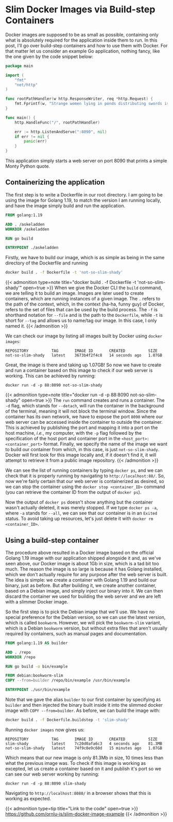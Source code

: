 # Slim Docker Images via Build-step Containers


Docker images are supposed to be as small as possible, containing only what is absolutely required for the application inside them to run. In this post, I'll go over build-step containers and how to use them with Docker. For that matter let us consider an example Go application, nothing fancy, like the one given by the code snippet below:

```go
package main

import (
	"fmt"
	"net/http"
)

func rootPathHandler(w http.ResponseWriter, req *http.Request) {
	fmt.Fprintf(w, "Strange women lying in ponds distributing swords is no basis for a system of government.\n")
}

func main() {
	http.HandleFunc("/", rootPathHandler)

	err := http.ListenAndServe(":8090", nil)
	if err != nil {
		panic(err)
	}
}
```

This application simply starts a web server on port 8090 that prints a simple Monty Python quote.

## Containerizing the application

The first step is to write a Dockerfile in our root directory. I am going to be using the image for Golang 1.19, to match the version I am running locally, and have the image simply build and run the application.

```Dockerfile
FROM golang:1.19

ADD . /askeladden
WORKDIR /askeladden

RUN go build

ENTRYPOINT ./askeladden
```

Firstly, we have to build our image, which is as simple as being in the same directory of the Dockerfile and running

```bash
docker build . -f Dockerfile -t 'not-so-slim-shady'
```
{{< admonition type=note title="docker build . -f Dockerfile -t 'not-so-slim-shady'" open=true >}}
When we give the Docker CLI the `build` command, we are telling it to build an image. Images are later used to create containers, which are running instances of a given image. The `.` refers to the path of the context, which, in the context (ha-ha, funny guy) of Docker, refers to the set of files that can be used by the build process. The `-f` is shorthand notation for `--file` and is the path to the `Dockerfile`, while `-t` is short for `--tag` and allows us to name/tag our image. In this case, I only named it.
{{< /admonition >}}

We can check our image by listing all images built by Docker using `docker images`:

```
REPOSITORY          TAG       IMAGE ID       CREATED          SIZE
not-so-slim-shady   latest    3673b4f2f4c8   14 seconds ago   1.07GB
```

Great, the image is there and taking up 1.07GB! So now we have to create and run a container based on this image to check if our web server is working. This can be achieved by running:

```plaintext
docker run -d -p 88:8090 not-so-slim-shady
```

{{< admonition type=note title="docker run -d -p 88:8090 not-so-slim-shady" open=true >}}
The `run` command creates and runs a container. The `-d` flag, which stands for `--detach`, will run the container in the background of the terminal, meaning it will not block the terminal window. Since the container has its own network, we have to expose the port `8090` where our web server can be accessed inside the container to outside the container. This is achieved by publishing the port and mapping it into a port on the host machine, *i.e.*, my computer, with the `-p` flag followed by the specification of the host port and container port in the `<host_port>:<container_port>` format. Finally, we specify the name of the image we want to build our container from which, in this case, is just `not-so-slim-shady`. Docker will first look for this image locally and, if it doesn't find it, it will attempt to retrieve it from a public image repository.
{{< /admonition >}}

We can see the list of running containers by typing `docker ps`, and we can check that it is properly running by navigating to `http://localhost:88/`. So, now we're fairly certain that our web server is containerized as desired, so we can stop the container using the `docker stop <container_ID>` command (you can retrieve the container ID from the output of `docker ps`). 

Now the output of `docker ps` doesn't show anything but the container wasn't actually deleted, it was merely stopped. If we type `docker ps -a`, where `-a` stands for `--all`, we can see that our container is in an `Exited` status. To avoid taking up resources, let's just delete it with `docker rm <container_ID>`.

## Using a build-step container

The procedure above resulted in a Docker image based on the official Golang 1.19 image with our application shipped alongside it and, as we've seen above, our Docker image is about 1Gb in size, which is a tad bit too much. The reason the image is so large is because it has Golang installed, which we don't actually require for any purpose after the web server is built. The idea is simple: we create a container with Golang 1.19 and build our binary, just as before. But after building it, we create another container, based on a Debian image, and simply inject our binary into it. We can then discard the container we used for building the web server and we are left with a slimmer Docker image. 

So the first step is to pick the Debian image that we'll use. We have no special preference for the Debian version, so we can use the latest version, which is called `bookworm`. However, we will pick the `bookworm-slim` variant, which is a Debian `bookworm` version, but without extra files that aren't usually required by containers, such as manual pages and documentation.

```Dockerfile
FROM golang:1.19 AS builder

ADD . /repo
WORKDIR /repo

RUN go build -o bin/example

FROM debian:bookworm-slim
COPY --from=builder /repo/bin/example /usr/bin/example

ENTRYPOINT ./usr/bin/example
```

Note that we gave the alias `builder` to our first container by specifying `AS builder` and then injected the binary built inside it into the slimmed docker image with `COPY --from=builder`. As before, we can build the image with:

```bash
docker build . -f Dockerfile.buildstep -t 'slim-shady'
```

Running `docker images` now gives us:

```
REPOSITORY          TAG       IMAGE ID       CREATED          SIZE
slim-shady          latest    7c20d0afa6c3   4 seconds ago    81.3MB
not-so-slim-shady   latest    74f9c0e9c60d   15 minutes ago   1.07GB
```

Which means that our new image is only 81.3Mb in size, 10 times less than what the previous image was. To check if this image is working as excepted, let us create a container based on it and publish it's port so we can see our web server working by running:

```
docker run -d -p 88:8090 slim-shady
```

Navigating to `http://localhost:8080/` in a browser shows that this is working as expected.

{{< admonition type=tip title="Link to the code" open=true >}}
https://github.com/ornlu-is/slim-docker-image-example
{{< /admonition >}}

